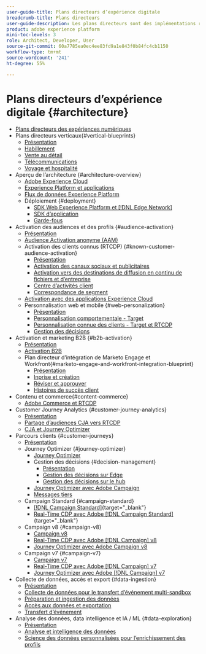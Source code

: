 ```yaml
---
user-guide-title: Plans directeurs d’expérience digitale
breadcrumb-title: Plans directeurs
user-guide-description: Les plans directeurs sont des implémentations reproductibles qui apportent des réponses à des problèmes commerciaux établis et contiennent des schémas d’architecture, des considérations techniques et des liens vers de la documentation pertinente.
product: adobe experience platform
mini-toc-levels: 3
role: Architect, Developer, User
source-git-commit: 60a7785ea0ec4ee83fd9a1e843f0b84fc4cb1150
workflow-type: tm+mt
source-wordcount: '241'
ht-degree: 55%

---
```



# Plans directeurs d’expérience digitale {#architecture}

+ [Plans directeurs des expériences numériques](/help/blueprints/overview.md)
+ Plans directeurs verticaux{#vertical-blueprints}
   + [Présentation](/help/blueprints/vertical-blueprints/overview.md)
   + [Habillement](/help/blueprints/vertical-blueprints/apparel.md)
   + [Vente au détail](/help/blueprints/vertical-blueprints/retail.md)
   + [Télécommunications](/help/blueprints/vertical-blueprints/telecommunications.md)
   + [Voyage et hospitalité](/help/blueprints/vertical-blueprints/travel-hospitality.md)
+ Aperçu de l’architecture {#architecture-overview}
   + [Adobe Experience Cloud](/help/blueprints/experience-platform/experience-cloud.md)
   + [Experience Platform et applications](/help/blueprints/experience-platform/platform-applications.md)
   + [Flux de données Experience Platform](/help/blueprints/experience-platform/platform-data-flow.md)
   + Déploiement {#deployment}
      + [SDK Web Experience Platform et [!DNL Edge Network]](/help/blueprints/experience-platform/deployment/websdk.md)
      + [SDK d’application](/help/blueprints/experience-platform/deployment/appsdk.md)
      + [Garde-fous](/help/blueprints/experience-platform/deployment/guardrails.md)
+ Activation des audiences et des profils {#audience-activation}
   + [Présentation](/help/blueprints/audience-activation/overview.md)
   + [Audience Activation anonyme (AAM)](/help/blueprints/audience-activation/anonymous.md)
   + Activation des clients connus (RTCDP) {#known-customer-audience-activation}
      + [Présentation](/help/blueprints/audience-activation/known.md)
      + [Activation des canaux sociaux et publicitaires](/help/blueprints/audience-activation/advertising-activation.md)
      + [Activation vers des destinations de diffusion en continu de fichiers et d’entreprise](/help/blueprints/audience-activation/enterprise-destinations.md)
      + [Centre d’activités client](/help/blueprints/audience-activation/customer-activity.md)
      + [Correspondance de segment](/help/blueprints/audience-activation/segment-match.md)
   + [Activation avec des applications Experience Cloud](/help/blueprints/audience-activation/platform-and-applications.md)
   + Personnalisation web et mobile {#web-personalization}
      + [Présentation](/help/blueprints/audience-activation/web-personalization/overview.md)
      + [Personnalisation comportementale - Target](/help/blueprints//audience-activation/web-personalization/behavioral.md)
      + [Personnalisation connue des clients - Target et RTCDP](/help/blueprints/audience-activation/web-personalization/known-personalization.md)
      + [Gestion des décisions](/help/blueprints/audience-activation/web-personalization/decision-management-edge.md)
+ Activation et marketing B2B {#b2b-activation}
   + [Présentation](/help/blueprints/b2b/overview.md)
   + [Activation B2B](/help/blueprints/b2b/b2bactivation.md)
   + Plan directeur d’intégration de Marketo Engage et Workfront{#marketo-engage-and-workfront-integration-blueprint}
      + [Présentation](/help/blueprints/b2b/marketo-engage-and-workfront-integration-blueprint/overview.md)
      + [Inprise et création](/help/blueprints/b2b/marketo-engage-and-workfront-integration-blueprint/intake-and-create.md)
      + [Réviser et approuver](/help/blueprints/b2b/marketo-engage-and-workfront-integration-blueprint/review-and-approve-blueprint.md)
      + [Histoires de succès client](/help/blueprints/b2b/marketo-engage-and-workfront-integration-blueprint/customer-success-stories.md)
+ Contenu et commerce{#content-commerce}
   + [Adobe Commerce et RTCDP](/help/blueprints/content-commerce/commerce/commerce-rtcdp.md)
+ Customer Journey Analytics {#customer-journey-analytics}
   + [Présentation](/help/blueprints/customer-journey-analytics/overview.md)
   + [Partage d’audiences CJA vers RTCDP](/help/blueprints/customer-journey-analytics/cja-rtcdp.md)
   + [CJA et Journey Optimizer](/help/blueprints/customer-journey-analytics/cja-ajo.md)
+ Parcours clients {#customer-journeys}
   + [Présentation](/help/blueprints/customer-journeys/overview.md)
   + Journey Optimizer {#journey-optimizer}
      + [Journey Optimizer](/help/blueprints/customer-journeys/journey-optimizer.md)
      + Gestion des décisions {#decision-management}
         + [Présentation](/help/blueprints/customer-journeys/decision_management/decision-management-overview.md)
         + [Gestion des décisions sur Edge](/help/blueprints/customer-journeys/decision_management/decision-management-edge.md)
         + [Gestion des décisions sur le hub](/help/blueprints/customer-journeys/decision_management/decision-management-hub.md)
      + [Journey Optimizer avec Adobe Campaign ](/help/blueprints/customer-journeys/ajo-and-campaign.md)
      + [Messages tiers](/help/blueprints/customer-journeys/3rd-party-messaging.md)
   + Campaign Standard {#campaign-standard}
      + [[!DNL Campaign Standard]](https://experienceleague.adobe.com/docs/campaign-standard.html?lang=fr){target="_blank"}
      + [Real-Time CDP avec Adobe [!DNL Campaign Standard]](https://experienceleague.adobe.com/docs/campaign-standard/using/integrating-with-adobe-cloud/adobe-experience-platform/aep-sources-destinations/get-started-sources-destinations.html?lang=fr){target="_blank"}
   + Campaign v8 {#campaign-v8}
      + [Campaign v8](/help/blueprints/customer-journeys/campaign-v8.md)
      + [Real-Time CDP avec Adobe [!DNL Campaign] v8](/help/blueprints/customer-journeys/rtcdp-and-campaign-v8.md)
      + [Journey Optimizer avec Adobe Campaign v8](/help/blueprints/customer-journeys/ajo-and-campaign-v8.md)
   + Campaign v7 {#campaign-v7}
      + [Campaign v7](/help/blueprints/customer-journeys/campaign-v7.md)
      + [Real-Time CDP avec Adobe [!DNL Campaign] v7](/help/blueprints/customer-journeys/rtcdp-and-campaign.md)
      + [Journey Optimizer avec Adobe [!DNL Campaign] v7](/help/blueprints/customer-journeys/ajo-and-campaign-v7.md)
+ Collecte de données, accès et export {#data-ingestion}
   + [Présentation](/help/blueprints/data-ingestion/overview.md)
   + [Collecte de données pour le transfert d’événement multi-sandbox](/help/blueprints/data-ingestion/multi-sandbox-event-forwarding.md)
   + [Préparation et ingestion des données](/help/blueprints/data-ingestion/ingestion.md)
   + [Accès aux données et exportation](/help/blueprints/data-ingestion/egress.md)
   + [Transfert d’événement](/help/blueprints/data-ingestion/server-side-collection.md)
+ Analyse des données, data intelligence et IA / ML {#data-exploration}
   + [Présentation](/help/blueprints/data-insights/overview.md)
   + [Analyse et intelligence des données](/help/blueprints/data-insights/analysis.md)
   + [Science des données personnalisées pour l’enrichissement des profils](/help/blueprints/data-insights/data-science.md)
